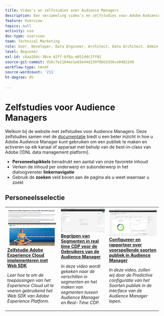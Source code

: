 ```yaml
---
title: Video's en zelfstudies over Audience Managers
description: Een verzameling video's en zelfstudies voor Adobe Audience Manager.
feature: Overview
topics: null
activity: use
doc-type: overview
team: Technical Marketing
role: User, Developer, Data Engineer, Architect, Data Architect, Admin, Leader
level: Beginner
exl-id: c6aa264c-30ce-42ff-bf8a-e651ddc2ff01
source-git-commit: d16c7e1164ee1e63e44d239f8bb3356ce0402246
workflow-type: tm+mt
source-wordcount: '211'
ht-degree: 0%

---
```


# Zelfstudies voor Audience Managers

Welkom bij de website met zelfstudies voor Audience Managers. Deze zelfstudies samen met de [documentatie](https://experienceleague.adobe.com/docs/audience-manager/user-guide/aam-home.html?lang=nl-NL) biedt u een beter inzicht in hoe u Adobe Audience Manager kunt gebruiken om een publiek te maken en activeren op elk kanaal of apparaat met behulp van de best-in-class van Adobe [!DNL data management platform].

* **Personeelspikkels** benadrukt een aantal van onze favoriete inhoud
* Verken de inhoud per onderwerp en subonderwerp in het dialoogvenster **linkernavigatie**
* Gebruik de **zoeken** veld boven aan de pagina als u weet waarnaar u zoekt

<div id="recs-overview-body-1"></div>
<div id="recs-overview-body-2"></div>
<div id="recs-overview-body-3"></div>
<div id="recs-overview-body-4"></div>
<div id="recs-overview-body-5"></div>
<div id="recs-overview-body-6"></div>

<div id="staff-picks-section">

## Personeelsselectie

<table>
<tr>
  <td>
    <a href="https://experienceleague.adobe.com/docs/platform-learn/implement-web-sdk/overview.html?lang=nl-NL">
      <img alt="miniatuurafbeelding voor de zelfstudie &apos;Adobe Experience Cloud met Web SDK implementeren&apos;" src="assets/implement-web-sdk.jpg" />
    </a>
    <div>
      <a href="https://experienceleague.adobe.com/docs/platform-learn/implement-web-sdk/overview.html?lang=nl-NL">
    <strong>Zelfstudie Adobe Experience Cloud implementeren met Web SDK</strong>
    </a>
    </div>
    <p>
    <em>Leer hoe te om de toepassingen van het Experience Cloud uit te voeren gebruikend het Web SDK van Adobe Experience Platform.</em>
    <p>
  </td>
  <td>
    <a href="https://experienceleague.adobe.com/docs/audience-manager-learn/tutorials/other-integrations/integrating-with-rtcdp/rtcdp-segments-for-aam-users.html?lang=nl-NL">
      <img alt="miniatuurafbeelding voor de zelfstudie &apos;Segmenten in real-time CDP begrijpen&apos;" src="assets/331901.jpg" />
    </a>
    <div>
      <a href="https://experienceleague.adobe.com/docs/audience-manager-learn/tutorials/other-integrations/integrating-with-rtcdp/rtcdp-segments-for-aam-users.html?lang=nl-NL">
    <strong>Begrijpen van Segmenten in real time CDP voor de Gebruikers van de Audience Manager</strong>
    </a>
    </div>
    <p>
    <em>In deze video wordt gekeken naar de verschillen in segmenten en het maken van segmenten tussen Audience Manager en Real-Time CDP.</em>
    <p>
  </td>
  <td>
    <a href="https://experienceleague.adobe.com/docs/audience-manager-learn/tutorials/build-and-manage-audiences/algorithmic-models/configure-and-report-on-predictive-audiences.html?lang=nl-NL">
      <img alt="miniatuurafbeelding voor de zelfstudie &apos;Configure and report on Predictive Audiences in Audience Manager&apos;" src="assets/33630.jpg" />
    </a>
    <div>
      <a href="https://experienceleague.adobe.com/docs/audience-manager-learn/tutorials/build-and-manage-audiences/algorithmic-models/configure-and-report-on-predictive-audiences.html?lang=nl-NL">
    <strong>Configureer en rapporteer over voorspellende soorten publiek in Audience Manager</strong>
    </a>
    </div>
    <p>
    <em>In deze video, zullen wij door de Predictive configuratie van het Soorten publiek in de interface van de Audience Manager lopen.</em>
    <p>
  </td>
</tr>
</table>
</div>
